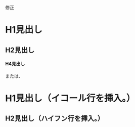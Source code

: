 修正

# H1見出し
## H2見出し
#### H4見出し
または、

H1見出し（イコール行を挿入。）
==================

H2見出し（ハイフン行を挿入。）
---------------------------------
